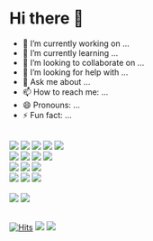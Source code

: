# Hi there 👋

<!--
**hellojoyworldz/hellojoyworldz** is a ✨ _special_ ✨ repository because its `README.md` (this file) appears on your GitHub profile.

Here are some ideas to get you started:
-->

- 🔭 I’m currently working on ...
- 🌱 I’m currently learning ...
- 👯 I’m looking to collaborate on ...
- 🤔 I’m looking for help with ...
- 💬 Ask me about ...
- 📫 How to reach me: ...
- 😄 Pronouns: ...
- ⚡ Fun fact: ...
<br/>
<span><img src="https://img.shields.io/badge/HTML5-E34F26?style=flat-square&logo=html5&logoColor=white"/></span>
<span><img src="https://img.shields.io/badge/CSS3-1572B6?style=flat-square&logo=csswizardry&logoColor=white"/></span>
<span><img src="https://img.shields.io/badge/SCSS-CC6699?style=flat-square&logo=sass&logoColor=white"/></span>
<span><img src="https://img.shields.io/badge/JavaScript-F7DF1E?style=flat-square&logo=javascript&logoColor=white"/></span>
<span><img src="https://img.shields.io/badge/jQuery-0769AD?style=flat-square&logo=JQUERY&logoColor=white"/></span>
<br/>
<span><img src="https://img.shields.io/badge/REACT-61DAFB?style=flat-square&logo=REACT&logoColor=white"/></span>
<span><img src="https://img.shields.io/badge/VUE-4FC08D?style=flat-square&logo=vuedotjs&logoColor=white"/></span>
<span><img src="https://img.shields.io/badge/php-777BB4?style=flat-square&logo=php&logoColor=white"/></span>
<span><img src="https://img.shields.io/badge/phpMyAdmin-6C78AF?style=flat-square&logo=phpmyadmin&logoColor=white"/></span>
<br/>
<span><img src="https://img.shields.io/badge/Vercel-000000?style=flat-square&logo=vercel&logoColor=white"/></span>
<span><img src="https://img.shields.io/badge/Netlify-00C7B7?style=flat-square&logo=netlify&logoColor=white"/></span>
<span><img src="https://img.shields.io/badge/Firebase-FFCA28?style=flat-square&logo=Firebase&logoColor=white"/></span>
<br/>
<span><img src="https://img.shields.io/badge/Figma-F24E1E?style=flat-square&logo=figma&logoColor=white"/></span>
<span><img src="https://img.shields.io/badge/Photoshop-31A8FF?style=flat-square&logo=adobephotoshop&logoColor=white"/></span>
<span><img src="https://img.shields.io/badge/VSCode-007ACC?style=flat-square&logo=visualstudiocode&logoColor=white"/></span>
<br/>
<br/>
<span><img src="https://img.shields.io/badge/Github-181717?style=flat-square&logo=github&logoColor=white"/></span>
<span><img src="https://img.shields.io/badge/Mail-EA4335?style=flat-square&logo=gmail&logoColor=white"/></span>
<br/>
<br/>

[![Hits](https://hits.seeyoufarm.com/api/count/incr/badge.svg?url=https%3A%2F%2Fgithub.com%2Fhellojoyworldz%2Fhit-counter&count_bg=%23E145FE&title_bg=%23B1B1B1&icon=baidu.svg&icon_color=%23E7E7E7&title=hits&edge_flat=false)](https://hits.seeyoufarm.com)
<span><img src="https://github-readme-stats.vercel.app/api/top-langs/?username=hellojoyworldz&layout=compact"></span>
<span><img src="https://github-readme-stats.vercel.app/api?username=hellojoyworldz&show_icons=true"></span>
